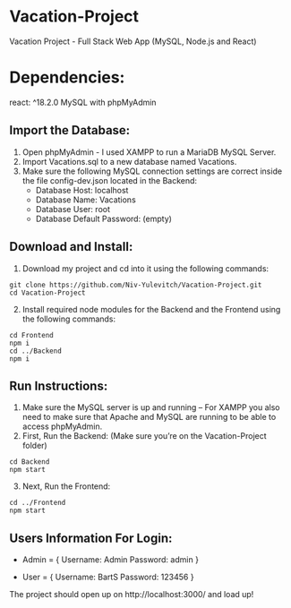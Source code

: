 # Vacation-Project
Vacation Project - Full Stack Web App (MySQL, Node.js and React)

# Dependencies:
react: ^18.2.0
MySQL with phpMyAdmin

## Import the Database:
1. Open phpMyAdmin - I used XAMPP to run a MariaDB MySQL Server.
2. Import Vacations.sql to a new database named Vacations.
3. Make sure the following MySQL connection settings are correct inside the file config-dev.json located in the Backend:
    - Database Host: localhost
    - Database Name: Vacations
    - Database User: root
    - Database Default Password: (empty)

## Download and Install:
1. Download my project and cd into it using the following commands:
```
git clone https://github.com/Niv-Yulevitch/Vacation-Project.git
cd Vacation-Project
```
2. Install required node modules for the Backend and the Frontend using the following commands:
```
cd Frontend
npm i
cd ../Backend
npm i
```

## Run Instructions:
1. Make sure the MySQL server is up and running – For XAMPP you also need to make sure that Apache and MySQL are running to be able to access phpMyAdmin.
2. First, Run the Backend: (Make sure you’re on the Vacation-Project folder)
```
cd Backend
npm start
```
3. Next, Run the Frontend:
```
cd ../Frontend
npm start
```

## Users Information For Login:
- Admin = {
    Username: Admin
    Password: admin
}

- User = {
    Username: BartS
    Password: 123456
}


The project should open up on http://localhost:3000/ and load up!